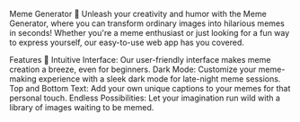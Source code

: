 Meme Generator 🚀
Unleash your creativity and humor with the Meme Generator, where you can transform ordinary images into hilarious memes in seconds! Whether you're a meme enthusiast or just looking for a fun way to express yourself, our easy-to-use web app has you covered.

Features 💎
Intuitive Interface: Our user-friendly interface makes meme creation a breeze, even for beginners.
Dark Mode: Customize your meme-making experience with a sleek dark mode for late-night meme sessions.
Top and Bottom Text: Add your own unique captions to your memes for that personal touch.
Endless Possibilities: Let your imagination run wild with a library of images waiting to be memed.

